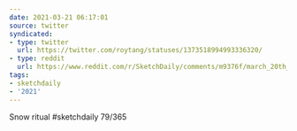 ```yaml
---
date: 2021-03-21 06:17:01
source: twitter
syndicated:
- type: twitter
  url: https://twitter.com/roytang/statuses/1373518994993336320/
- type: reddit
  url: https://www.reddit.com/r/SketchDaily/comments/m9376f/march_20th_runway_fashion/grod9i8/
tags:
- sketchdaily
- '2021'
---
```


Snow ritual #sketchdaily 79/365